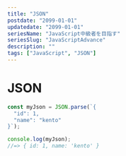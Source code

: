 ```yaml
---
title: "JSON"
postdate: "2099-01-01"
updatedate: "2099-01-01"
seriesName: "JavaScript中級者を目指す"
seriesSlug: "JavaScriptAdvance"
description: ""
tags: ["JavaScript", "JSON"]
---
```


# JSON

```javascript
const myJson = JSON.parse(`{
  "id": 1,
  "name": "kento"
}`);

console.log(myJson);
//=> { id: 1, name: 'kento' }
```

